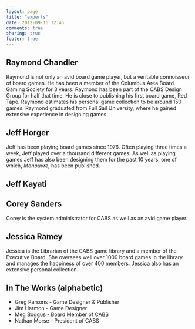 ```yaml
---
layout: page
title: "experts"
date: 2012-09-16 12:46
comments: true
sharing: true
footer: true
---
```


<span id="ray"></span>
## Raymond Chandler

Raymond is not only an avid board game player, but a veritable
connoisseur of board games. He has been a member of the Columbus Area
Board Gaming Society for 3 years. Raymond has been part of the CABS
Design Group for half that time. He is close to publishing his first
board game, Red Tape. Raymond estimates his personal game collection
to be around 150 games. Raymond graduated from Full Sail University,
where he gained extensive experience in designing games.

<span id="jeffh"></span>
## Jeff Horger

Jeff has been playing board games since 1976. Often playing three times a week,
Jeff played over a thousand different games.  As well as playing games Jeff has
also been designing them for the past 10 years, one of which, *Manouvre*, has
been published.

<span id="jeffk"></span>
## Jeff Kayati

<span id="corey"></span>
## Corey Sanders

Corey is the system administrator for CABS as well as an avid game player.

<span id="jessica"></span>
## Jessica Ramey

Jessica is the Librarian of the CABS game library and a member of the
Executive Board. She oversees well over 1000 board games in the
library and manages the happiness of over 400 members. Jessica also has an
extensive personal collection.

## In The Works (alphabetic)

* Greg Parsons - Game Designer & Publisher
* Jim Harmon - Game Designer
* Meg Boggus - Board Member of CABS
* Nathan Morse - President of CABS
